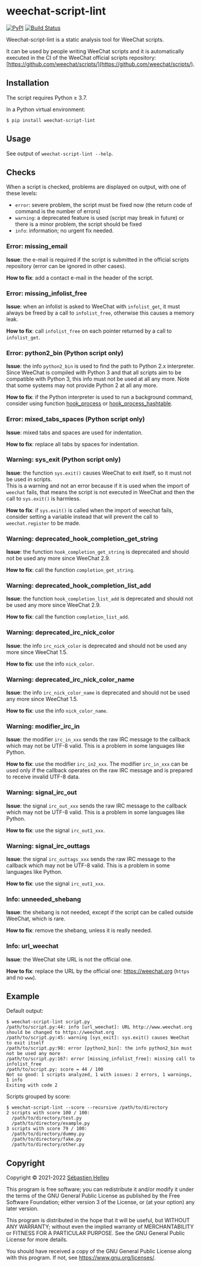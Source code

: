 # weechat-script-lint

[![PyPI](https://img.shields.io/pypi/v/weechat-script-lint.svg)](https://pypi.org/project/weechat-script-lint/)
[![Build Status](https://github.com/weechat/weechat-script-lint/workflows/CI/badge.svg)](https://github.com/weechat/weechat-script-lint/actions?query=workflow%3A%22CI%22)

Weechat-script-lint is a static analysis tool for WeeChat scripts.

It can be used by people writing WeeChat scripts and it is automatically
executed in the CI of the WeeChat official scripts repository:
[https://github.com/weechat/scripts/](https://github.com/weechat/scripts/).

## Installation

The script requires Python ≥ 3.7.

In a Python virtual environment:

```
$ pip install weechat-script-lint
```

## Usage

See output of `weechat-script-lint --help`.

## Checks

When a script is checked, problems are displayed on output, with one of these
levels:

- `error`: severe problem, the script must be fixed now (the return code of
  command is the number of errors)
- `warning`: a deprecated feature is used (script may break in future) or there
  is a minor problem, the script should be fixed
- `info`: information; no urgent fix needed.

### Error: missing_email

**Issue**: the e-mail is required if the script is submitted in the official
scripts repository (error can be ignored in other cases).

**How to fix**: add a contact e-mail in the header of the script.

### Error: missing_infolist_free

**Issue**: when an infolist is asked to WeeChat with `infolist_get`, it must
always be freed by a call to `infolist_free`, otherwise this causes a memory leak.

**How to fix**: call `infolist_free` on each pointer returned by a call to
`infolist_get`.

### Error: python2_bin (Python script only)

**Issue**: the info `python2_bin` is used to find the path to Python 2.x
interpreter. Since WeeChat is compiled with Python 3 and that all scripts aim
to be compatible with Python 3, this info must not be used at all any more.
Note that some systems may not provide Python 2 at all any more.

**How to fix**: if the Python interpreter is used to run a background command,
consider using function [hook_process](https://weechat.org/files/doc/stable/weechat_plugin_api.en.html#_hook_process)
or [hook_process_hashtable](https://weechat.org/files/doc/stable/weechat_plugin_api.en.html#_hook_process_hashtable).

### Error: mixed_tabs_spaces (Python script only)

**Issue**: mixed tabs and spaces are used for indentation.

**How to fix**: replace all tabs by spaces for indentation.

### Warning: sys_exit (Python script only)

**Issue**: the function `sys.exit()` causes WeeChat to exit itself, so it
must not be used in scripts.\
This is a warning and not an error because if it is used when the import of
`weechat` fails, that means the script is not executed in WeeChat and then the
call to `sys.exit()` is harmless.

**How to fix**: if `sys.exit()` is called when the import of weechat fails,
consider setting a variable instead that will prevent the call to
`weechat.register` to be made.

### Warning: deprecated_hook_completion_get_string

**Issue**: the function `hook_completion_get_string` is deprecated and should
not be used any more since WeeChat 2.9.

**How to fix**: call the function `completion_get_string`.

### Warning: deprecated_hook_completion_list_add

**Issue**: the function `hook_completion_list_add` is deprecated and should
not be used any more since WeeChat 2.9.

**How to fix**: call the function `completion_list_add`.

### Warning: deprecated_irc_nick_color

**Issue**: the info `irc_nick_color` is deprecated and should not be used
any more since WeeChat 1.5.

**How to fix**: use the info `nick_color`.

### Warning: deprecated_irc_nick_color_name

**Issue**: the info `irc_nick_color_name` is deprecated and should not be used
any more since WeeChat 1.5.

**How to fix**: use the info `nick_color_name`.

### Warning: modifier_irc_in

**Issue**: the modifier `irc_in_xxx` sends the raw IRC message to the callback
which may not be UTF-8 valid. This is a problem in some languages like Python.

**How to fix**: use the modifier `irc_in2_xxx`. The modifier `irc_in_xxx` can
be used only if the callback operates on the raw IRC message and is prepared
to receive invalid UTF-8 data.

### Warning: signal_irc_out

**Issue**: the signal `irc_out_xxx` sends the raw IRC message to the callback
which may not be UTF-8 valid. This is a problem in some languages like Python.

**How to fix**: use the signal `irc_out1_xxx`.

### Warning: signal_irc_outtags

**Issue**: the signal `irc_outtags_xxx` sends the raw IRC message to the callback
which may not be UTF-8 valid. This is a problem in some languages like Python.

**How to fix**: use the signal `irc_out1_xxx`.

### Info: unneeded_shebang

**Issue**: the shebang is not needed, except if the script can be called
outside WeeChat, which is rare.

**How to fix**: remove the shebang, unless it is really needed.

### Info: url_weechat

**Issue**: the WeeChat site URL is not the official one.

**How to fix**: replace the URL by the official one: https://weechat.org
(`https` and no `www`).

## Example

Default output:

```
$ weechat-script-lint script.py
/path/to/script.py:44: info [url_weechat]: URL http://www.weechat.org should be changed to https://weechat.org
/path/to/script.py:45: warning [sys_exit]: sys.exit() causes WeeChat to exit itself
/path/to/script.py:98: error [python2_bin]: the info python2_bin must not be used any more
/path/to/script.py:167: error [missing_infolist_free]: missing call to infolist_free
/path/to/script.py: score = 44 / 100
Not so good: 1 scripts analyzed, 1 with issues: 2 errors, 1 warnings, 1 info
Exiting with code 2
```

Scripts grouped by score:

```
$ weechat-script-lint --score --recursive /path/to/directory
2 scripts with score 100 / 100:
  /path/to/directory/test.py
  /path/to/directory/example.py
3 scripts with score 79 / 100:
  /path/to/directory/dummy.py
  /path/to/directory/fake.py
  /path/to/directory/other.py
```

## Copyright

Copyright © 2021-2022 [Sébastien Helleu](https://github.com/flashcode)

This program is free software; you can redistribute it and/or modify
it under the terms of the GNU General Public License as published by
the Free Software Foundation; either version 3 of the License, or
(at your option) any later version.

This program is distributed in the hope that it will be useful,
but WITHOUT ANY WARRANTY; without even the implied warranty of
MERCHANTABILITY or FITNESS FOR A PARTICULAR PURPOSE.  See the
GNU General Public License for more details.

You should have received a copy of the GNU General Public License
along with this program.  If not, see <https://www.gnu.org/licenses/>.
